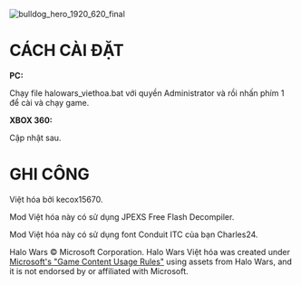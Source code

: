 ![bulldog_hero_1920_620_final](https://github.com/kecox42069/HaloWars_VietHoa/assets/85168678/f5293ac0-284e-4927-9254-9d1703f0eabe)
# CÁCH CÀI ĐẶT
**PC:**

Chạy file halowars_viethoa.bat với quyền Administrator và rồi nhấn phím 1 để cài và chạy game.

**XBOX 360:**

Cập nhật sau.

# GHI CÔNG
Việt hóa bởi kecox15670.

Mod Việt hóa này có sử dụng JPEXS Free Flash Decompiler.

Mod Việt hóa này có sử dụng font Conduit ITC của bạn Charles24.

Halo Wars © Microsoft Corporation. Halo Wars Việt hóa was created under [Microsoft's "Game Content Usage Rules"](https://www.xbox.com/en-us/developers/rules) using assets from Halo Wars, and it is not endorsed by or affiliated with Microsoft.
